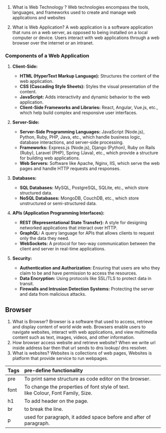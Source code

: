 1. What is Web Technology ?
	Web technologies encompass the tools, languages, and frameworks used to create and manage web applications and websites
	
2. What is Web Application?
	A web application is a software application that runs on a web server, as opposed to being installed on a local computer or device. Users interact with web applications through a web browser over the internet or an intranet.
	
### Components of a Web Application

1. **Client-Side:**
    
    - **HTML (HyperText Markup Language):** Structures the content of the web application.
    - **CSS (Cascading Style Sheets):** Styles the visual presentation of the content.
    - **JavaScript:** Adds interactivity and dynamic behavior to the web application.
    - **Client-Side Frameworks and Libraries:** React, Angular, Vue.js, etc., which help build complex and responsive user interfaces.
2. **Server-Side:**
    
    - **Server-Side Programming Languages:** JavaScript (Node.js), Python, Ruby, PHP, Java, etc., which handle business logic, database interactions, and server-side processing.
    - **Frameworks:** Express.js (Node.js), Django (Python), Ruby on Rails (Ruby), Laravel (PHP), Spring (Java), etc., which provide a structure for building web applications.
    - **Web Servers:** Software like Apache, Nginx, IIS, which serve the web pages and handle HTTP requests and responses.
3. **Databases:**
    
    - **SQL Databases:** MySQL, PostgreSQL, SQLite, etc., which store structured data.
    - **NoSQL Databases:** MongoDB, CouchDB, etc., which store unstructured or semi-structured data.
4. **APIs (Application Programming Interfaces):**
    
    - **REST (Representational State Transfer):** A style for designing networked applications that interact over HTTP.
    - **GraphQL:** A query language for APIs that allows clients to request only the data they need.
    - **WebSockets:** A protocol for two-way communication between the client and server in real-time applications.
5. **Security:**
    
    - **Authentication and Authorization:** Ensuring that users are who they claim to be and have permission to access the resources.
    - **Data Encryption:** Using protocols like SSL/TLS to protect data in transit.
    - **Firewalls and Intrusion Detection Systems:** Protecting the server and data from malicious attacks.

## Browser

1. What is Browser?
	Browser is a software that used to access, retrieve and display content of world wide web.
	Browsers enable users to navigate websites, interact with web applications, and view multimedia content such as text, images, videos, and other information.
2. How browser access website and retrieve website? 
	When we write url inside address bar then that url sends to dns lookup/ dns resolver.
3. What is websites?
	Websites is collections of web pages, Websites is platform that provide service to run webpages.

| Tags | pre-define functionality                                                           |
| :--- | :--------------------------------------------------------------------------------- |
| pre  | To print same structure as code editor on the browser.                             |
| font | To change the properties of font style of text.<br>like Colour, Font Family, Size. |
| h1   | To add header on the page.<br>                                                     |
| br   | to break the line.                                                                 |
| p    | used for paragraph, it added space before and after of paragraph.                  |
